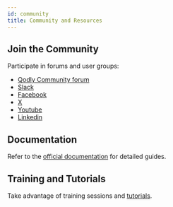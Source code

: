 ```yaml
---
id: community
title: Community and Resources
---
```



## Join the Community

Participate in forums and user groups:

- [Qodly Community forum](https://community.qodly.com/)
- [Slack](https://qodly.slack.com/join/shared_invite/zt-20ieeffts-NU57SOXcbakmWgIMnJpStQ#/shared-invite/email)
- [Facebook](https://www.facebook.com/qodlyby4d)
- [X](https://x.com/qodlyby4d)
- [Youtube](https://www.youtube.com/channel/UCLNHKvjJQZ_5D1ziskba6jg)
- [Linkedin](https://www.linkedin.com/showcase/qodly)

## Documentation

Refer to the [official documentation](https://developer.qodly.com/docs) for detailed guides.


## Training and Tutorials

Take advantage of training sessions and [tutorials](https://qodly.com/tutorials).
